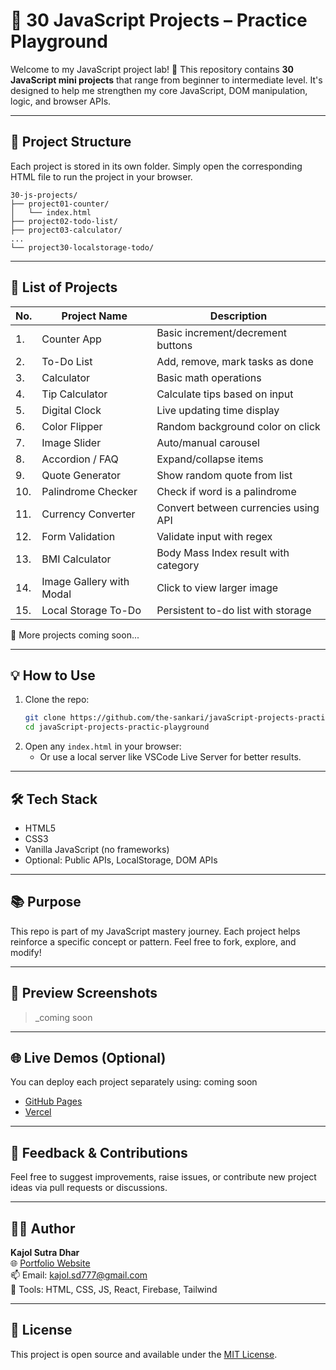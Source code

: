 # 🧪 30 JavaScript Projects – Practice Playground

Welcome to my JavaScript project lab! 🚀 This repository contains **30 JavaScript mini projects** that range from beginner to intermediate level. It's designed to help me strengthen my core JavaScript, DOM manipulation, logic, and browser APIs.

---

## 📁 Project Structure

Each project is stored in its own folder. Simply open the corresponding HTML file to run the project in your browser.

```
30-js-projects/
├── project01-counter/
│   └── index.html
├── project02-todo-list/
├── project03-calculator/
...
└── project30-localstorage-todo/
```

---

## 📌 List of Projects

| No. | Project Name              | Description |
|-----|---------------------------|-------------|
| 1.  | Counter App               | Basic increment/decrement buttons |
| 2.  | To-Do List                | Add, remove, mark tasks as done |
| 3.  | Calculator                | Basic math operations |
| 4.  | Tip Calculator            | Calculate tips based on input |
| 5.  | Digital Clock             | Live updating time display |
| 6.  | Color Flipper             | Random background color on click |
| 7.  | Image Slider              | Auto/manual carousel |
| 8.  | Accordion / FAQ           | Expand/collapse items |
| 9.  | Quote Generator           | Show random quote from list |
| 10. | Palindrome Checker        | Check if word is a palindrome |
| 11. | Currency Converter        | Convert between currencies using API |
| 12. | Form Validation           | Validate input with regex |
| 13. | BMI Calculator            | Body Mass Index result with category |
| 14. | Image Gallery with Modal  | Click to view larger image |
| 15. | Local Storage To-Do       | Persistent to-do list with storage |

🧠 More projects coming soon...

---

## 💡 How to Use

1. Clone the repo:
   ```bash
   git clone https://github.com/the-sankari/javaScript-projects-practic-playground
   cd javaScript-projects-practic-playground
   ```
2. Open any `index.html` in your browser:
   - Or use a local server like VSCode Live Server for better results.

---

## 🛠️ Tech Stack

- HTML5  
- CSS3  
- Vanilla JavaScript (no frameworks)  
- Optional: Public APIs, LocalStorage, DOM APIs  

---

## 📚 Purpose

This repo is part of my JavaScript mastery journey. Each project helps reinforce a specific concept or pattern. Feel free to fork, explore, and modify!

---

## 📸 Preview Screenshots

> _coming soon

---

## 🌐 Live Demos (Optional)

You can deploy each project separately using:
coming soon
- [GitHub Pages](https://pages.github.com/)
- [Vercel](https://vercel.com/)

---

## 📩 Feedback & Contributions

Feel free to suggest improvements, raise issues, or contribute new project ideas via pull requests or discussions.

---

## 🧑‍💻 Author

**Kajol Sutra Dhar**  
🌐 [Portfolio Website](https://kajol-sutra-dhar.vercel.app/
)  
📫 Email: kajol.sd777@gmail.com  
🧰 Tools: HTML, CSS, JS, React, Firebase, Tailwind

---

## 🏁 License

This project is open source and available under the [MIT License](LICENSE).
